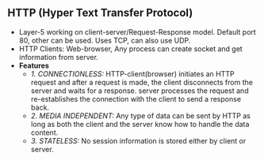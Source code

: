 ## HTTP (Hyper Text Transfer Protocol)
- Layer-5 working on client-server/Request-Response model. Default port 80, other can be used. Uses TCP, can also use UDP.
- HTTP Clients: Web-browser, Any process can create socket and get information from server.
- **Features**
  - *1. CONNECTIONLESS:* HTTP-client(browser) initiates an HTTP request and after a request is made, the client disconnects from the server and waits for a response. server processes the request and re-establishes the connection with the client to send a response back.
  - *2. MEDIA INDEPENDENT:* Any type of data can be sent by HTTP as long as both the client and the server know how to handle the data content.
  - *3. STATELESS:* No session information is stored either by client or server.
